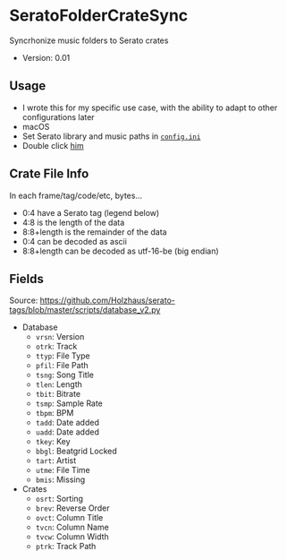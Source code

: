 # SeratoFolderCrateSync

Syncrhonize music folders to Serato crates

- Version: 0.01

## Usage

- I wrote this for my specific use case, with the ability to adapt to other configurations later
- macOS
- Set Serato library and music paths in [`config.ini`](config.ini)
- Double click [him](SeratoCrateFolderSync.command)

## Crate File Info

In each frame/tag/code/etc, bytes...

- 0:4 have a Serato tag (legend below)
- 4:8 is the length of the data
- 8:8+length is the remainder of the data
- 0:4 can be decoded as ascii
- 8:8+length can be decoded as utf-16-be (big endian)

## Fields

Source: https://github.com/Holzhaus/serato-tags/blob/master/scripts/database_v2.py

- Database
  - `vrsn`: Version
  - `otrk`: Track
  - `ttyp`: File Type
  - `pfil`: File Path
  - `tsng`: Song Title
  - `tlen`: Length
  - `tbit`: Bitrate
  - `tsmp`: Sample Rate
  - `tbpm`: BPM
  - `tadd`: Date added
  - `uadd`: Date added
  - `tkey`: Key
  - `bbgl`: Beatgrid Locked
  - `tart`: Artist
  - `utme`: File Time
  - `bmis`: Missing
- Crates
  - `osrt`: Sorting
  - `brev`: Reverse Order
  - `ovct`: Column Title
  - `tvcn`: Column Name
  - `tvcw`: Column Width
  - `ptrk`: Track Path
